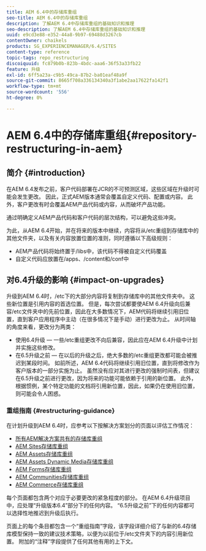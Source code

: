 ```yaml
---
title: AEM 6.4中的存储库重组
seo-title: AEM 6.4中的存储库重组
description: 了解AEM 6.4中存储库重组的基础知识和推理
seo-description: 了解AEM 6.4中存储库重组的基础知识和推理
uuid: e9cd3e88-e352-44a8-9b97-69488d3267cb
contentOwner: chaikels
products: SG_EXPERIENCEMANAGER/6.4/SITES
content-type: reference
topic-tags: repo_restructuring
discoiquuid: fc879b0b-823b-4bdc-aaa6-36f53a33fb22
feature: 升级
exl-id: 6ff5a23a-c9b5-49ca-87b2-ba01eaf48a9f
source-git-commit: 8665f708a336134340a3f1abe2aa17622fa142f1
workflow-type: tm+mt
source-wordcount: '556'
ht-degree: 0%

---
```


# AEM 6.4中的存储库重组{#repository-restructuring-in-aem}

## 简介 {#introduction}

在AEM 6.4发布之前，客户代码部署在JCR的不可预测区域，这些区域在升级时可能会发生更改。 因此，正式AEM版本通常会覆盖自定义代码、配置或内容。 此外，客户更改有时会覆盖AEM产品代码或内容，从而破坏产品功能。

通过明确定义AEM产品代码和客户代码的层次结构，可以避免这些冲突。

为此，从AEM 6.4开始，并在将来的版本中继续，内容将从/etc重组到存储库中的其他文件夹，以及有关内容放置位置的准则，同时遵循以下高级规则：

* AEM产品代码将始终置于/libs中，该代码不得被自定义代码覆盖
* 自定义代码应放置在/apps、/content和/conf中

## 对6.4升级的影响 {#impact-on-upgrades}

升级到AEM 6.4时，/etc下的大部分内容将复制到存储库中的其他文件夹中。 这些新位置是引用内容的首选位置。 但是，每次尝试都要使AEM 6.4升级向后兼容/etc文件夹中的先前位置，因此在大多数情况下，AEM代码将继续引用旧位置，直到客户应用程序中主动（在很多情况下是手动）进行更改为止。 从时间轴的角度来看，更改分为两类：

* 使用6.4升级 — 一些/etc重组更改不向后兼容，因此应在AEM 6.4升级中计划并实施这些修改。
* 在6.5升级之前 — 在以后的升级之后，绝大多数的/etc重组更改都可能会被推迟到某段时间。 如前所述，AEM 6.4代码将继续引用旧位置，直到将修改作为客户版本的一部分实施为止。 虽然没有应对其进行更改的强制时间表，但建议在6.5升级之前进行更改，因为将来的功能可能依赖于引用的新位置。 此外，根据惯例，某个特定功能的文档将引用新位置，因此，如果仍在使用旧位置，则可能会令人困惑。

### 重组指南 {#restructuring-guidance}

在计划升级到AEM 6.4时，应参考以下按解决方案划分的页面以评估工作情况：

* [所有AEM解决方案共有的存储库重组](/help/sites-deploying/all-repository-restructuring-in-aem-6-4.md)
* [AEM Sites存储库重组](/help/sites-deploying/sites-repository-restructuring-in-aem-6-4.md)
* [AEM Assets存储库重组](https://experienceleague.adobe.com/docs/experience-manager-64/deploying/restructuring/repository-restructuring.html?lang=en)
* [AEM Assets Dynamic Media存储库重组](/help/sites-deploying/dynamicmedia-repository-restructuring-in-aem-6-4.md)
* [AEM Forms存储库重组](/help/sites-deploying/forms-repository-restructuring-in-aem-6-4.md)
* [AEM Communities存储库重组](/help/sites-deploying/communities-repository-restructuring-in-aem-6-4.md)
* [AEM Commerce存储库重组](/help/sites-deploying/ecommerce-repository-restructuring-in-aem-6-4.md)

每个页面都包含两个对应于必要更改的紧急程度的部分。 在AEM 6.4升级项目中，应处理“升级版本6.4”部分下的任何内容。 “6.5升级之前”下的任何内容都可以选择性地推迟到升级后执行。

页面上的每个条目都包含一个“重组指南”字段，该字段详细介绍了与新的6.4存储库模型保持一致的建议技术策略，以便为以前位于/etc文件夹下的内容引用新位置。 附加的“注释”字段提供了任何其他有用的上下文。
